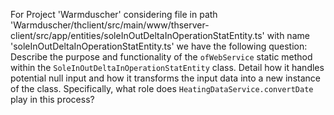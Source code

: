 For Project 'Warmduscher' considering file in path 'Warmduscher/thclient/src/main/www/thserver-client/src/app/entities/soleInOutDeltaInOperationStatEntity.ts' with name 'soleInOutDeltaInOperationStatEntity.ts' we have the following question: 
Describe the purpose and functionality of the `ofWebService` static method within the `SoleInOutDeltaInOperationStatEntity` class. Detail how it handles potential null input and how it transforms the input data into a new instance of the class. Specifically, what role does `HeatingDataService.convertDate` play in this process?